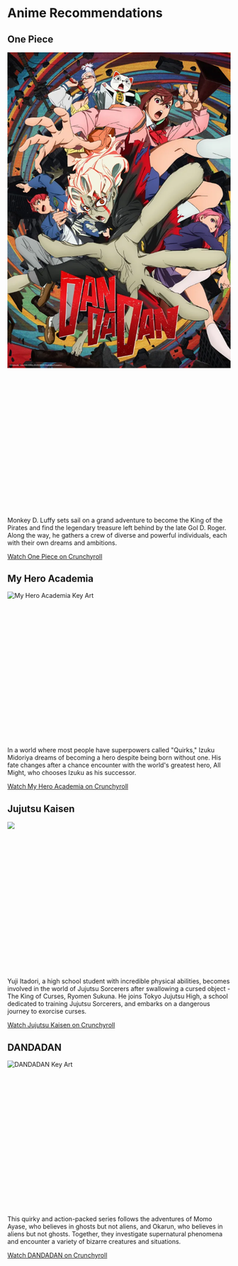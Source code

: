  <h1>Anime Recommendations</h1>

  <div class="anime-section">
    <h2>One Piece</h2>
    <img src=dan-da-dan-Transforming-Visual-1-scaled.webp> 
    <iframe width="560" height="315" src="C:\Users\dekyd\Desktop\ANIHUB!\One Piece - Opening 26 _ Assu! - AnimeSelect (1080p, h264).mp4" frameborder="0" allow="accelerometer; autoplay muted clipboard-write; encrypted-media; gyroscope; picture-in-picture" allowfullscreen></iframe>
    <p>Monkey D. Luffy sets sail on a grand adventure to become the King of the Pirates and find the legendary treasure left behind by the late Gol D. Roger. Along the way, he gathers a crew of diverse and powerful individuals, each with their own dreams and ambitions.</p>
    <a href="https://www.crunchyroll.com/one-piece" target="_blank">Watch One Piece on Crunchyroll</a>
  </div>

  <div class="anime-section">
    <h2>My Hero Academia</h2>
    <img src="C:\Users\dekyd\Desktop\ANIHUB!\my-hero-academia-season-7-key-visual-v0-h_11UwfFpZN5y-E5dgFYdEbbat8p660xdmNHJpRHomg.webp" alt="My Hero Academia Key Art">
    <iframe width="560" height="315" src="C:\Users\dekyd\Desktop\ANIHUB!\My Hero Academia Season 7 - Opening 2 _ Curtain Call - Crunchyroll (1080p, h264).mp4" frameborder="0" allow="accelerometer; autoplay muted clipboard-write; encrypted-media; gyroscope; picture-in-picture" allowfullscreen></iframe>
    <p>In a world where most people have superpowers called "Quirks," Izuku Midoriya dreams of becoming a hero despite being born without one. His fate changes after a chance encounter with the world's greatest hero, All Might, who chooses Izuku as his successor.</p>
    <a href="https://www.crunchyroll.com/my-hero-academia" target="_blank">Watch My Hero Academia on Crunchyroll</a>
  </div>

  <div class="anime-section">
    <h2>Jujutsu Kaisen</h2>
    <img src="C:\Users\dekyd\Desktop\ANIHUB!\Ao no sumika.webp">
    <iframe width="560" height="315" src="C:\Users\dekyd\Desktop\ANIHUB!\Jujutsu Kaisen - Opening 3 【Ao No Sumika】 4K 60FPS Creditless _ CC - Neobrane (1080p60, h264).mp4" frameborder="0" allow="accelerometer; autoplay muted clipboard-write; encrypted-media; gyroscope; picture-in-picture" allowfullscreen></iframe>
    <p>Yuji Itadori, a high school student with incredible physical abilities, becomes involved in the world of Jujutsu Sorcerers after swallowing a cursed object - The King of Curses, Ryomen Sukuna. He joins Tokyo Jujutsu High, a school dedicated to training Jujutsu Sorcerers, and embarks on a dangerous journey to exorcise curses.</p>
    <a href="https://www.crunchyroll.com/jujutsu-kaisen" target="_blank">Watch Jujutsu Kaisen on Crunchyroll</a>
  </div>

  <div class="anime-section">
    <h2>DANDADAN</h2>
    <img src="C:\Users\dekyd\Desktop\ANIHUB!\dan-da-dan-Transforming-Visual-1-scaled.webp" alt="DANDADAN Key Art">
    <iframe width="560" height="315" src="C:\Users\dekyd\Desktop\ANIHUB!\DAN DA DAN Opening _ Otonoke by Creepy Nuts - Crunchyroll (1080p, h264).mp4" frameborder="0" allow="accelerometer; autoplay muted clipboard-write; encrypted-media; gyroscope; picture-in-picture" allowfullscreen></iframe>
    <p>This quirky and action-packed series follows the adventures of Momo Ayase, who believes in ghosts but not aliens, and Okarun, who believes in aliens but not ghosts. Together, they investigate supernatural phenomena and encounter a variety of bizarre creatures and situations.</p>
    <a href="https://www.crunchyroll.com/dan-da-dan" target="_blank">Watch DANDADAN on Crunchyroll</a>
  </div>

</body>
</html>
